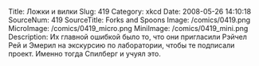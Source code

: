 Title: Ложки и вилки 
Slug: 419 
Category: xkcd 
Date: 2008-05-26 14:10:18 
SourceNum: 419 
SourceTitle: Forks and Spoons 
Image: /comics/0419.png 
MicroImage: /comics/0419_micro.png 
MiniImage: /comics/0419_mini.png 
Description: Их главной ошибкой было то, что они пригласили Рэйчел Рей и Эмерил на экскурсию по лаборатории, чтобы те подписали проект.  Именно тогда Спилберг и учуял это. 

